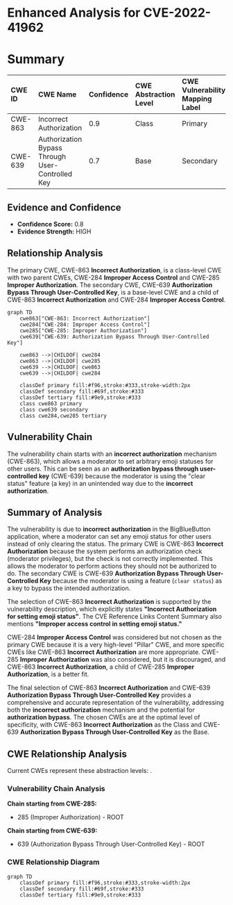 # Enhanced Analysis for CVE-2022-41962

# Summary
| CWE ID  | CWE Name                            | Confidence | CWE Abstraction Level | CWE Vulnerability Mapping Label | CWE-Vulnerability Mapping Notes |
| :-------- | :---------------------------------- | :--------- | :-------------------- | :------------------------------ | :------------------------------ |
| CWE-863   | Incorrect Authorization             | 0.9        | Class                 | Primary                       | Allowed-with-Review             |
| CWE-639   | Authorization Bypass Through User-Controlled Key | 0.7        | Base                  | Secondary                       | Allowed            |

## Evidence and Confidence

*   **Confidence Score:** 0.8
*   **Evidence Strength:** HIGH

## Relationship Analysis
The primary CWE, CWE-863 **Incorrect Authorization**, is a class-level CWE with two parent CWEs, CWE-284 **Improper Access Control** and CWE-285 **Improper Authorization**. The secondary CWE, CWE-639 **Authorization Bypass Through User-Controlled Key**, is a base-level CWE and a child of CWE-863 **Incorrect Authorization** and CWE-284 **Improper Access Control**.

```mermaid
graph TD
    cwe863["CWE-863: Incorrect Authorization"]
    cwe284["CWE-284: Improper Access Control"]
    cwe285["CWE-285: Improper Authorization"]
    cwe639["CWE-639: Authorization Bypass Through User-Controlled Key"]

    cwe863 -->|CHILDOF| cwe284
    cwe863 -->|CHILDOF| cwe285
    cwe639 -->|CHILDOF| cwe863
    cwe639 -->|CHILDOF| cwe284

    classDef primary fill:#f96,stroke:#333,stroke-width:2px
    classDef secondary fill:#69f,stroke:#333
    classDef tertiary fill:#9e9,stroke:#333
    class cwe863 primary
    class cwe639 secondary
    class cwe284,cwe285 tertiary
```

## Vulnerability Chain
The vulnerability chain starts with an **incorrect authorization** mechanism (CWE-863), which allows a moderator to set arbitrary emoji statuses for other users. This can be seen as an **authorization bypass through user-controlled key** (CWE-639) because the moderator is using the "clear status" feature (a key) in an unintended way due to the **incorrect authorization**.

## Summary of Analysis
The vulnerability is due to **incorrect authorization** in the BigBlueButton application, where a moderator can set any emoji status for other users instead of only clearing the status. The primary CWE is CWE-863 **Incorrect Authorization** because the system performs an authorization check (moderator privileges), but the check is not correctly implemented. This allows the moderator to perform actions they should not be authorized to do. The secondary CWE is CWE-639 **Authorization Bypass Through User-Controlled Key** because the moderator is using a feature (`clear status`) as a key to bypass the intended authorization.

The selection of CWE-863 **Incorrect Authorization** is supported by the vulnerability description, which explicitly states **"Incorrect Authorization for setting emoji status"**. The CVE Reference Links Content Summary also mentions **"Improper access control in setting emoji status."**

CWE-284 **Improper Access Control** was considered but not chosen as the primary CWE because it is a very high-level "Pillar" CWE, and more specific CWEs like CWE-863 **Incorrect Authorization** are more appropriate. CWE-285 **Improper Authorization** was also considered, but it is discouraged, and CWE-863 **Incorrect Authorization**, a child of CWE-285 **Improper Authorization**, is a better fit.

The final selection of CWE-863 **Incorrect Authorization** and CWE-639 **Authorization Bypass Through User-Controlled Key** provides a comprehensive and accurate representation of the vulnerability, addressing both the **incorrect authorization** mechanism and the potential for **authorization bypass**. The chosen CWEs are at the optimal level of specificity, with CWE-863 **Incorrect Authorization** as the Class and CWE-639 **Authorization Bypass Through User-Controlled Key** as the Base.


## CWE Relationship Analysis

Current CWEs represent these abstraction levels: .


### Vulnerability Chain Analysis

**Chain starting from CWE-285:**
- 285 (Improper Authorization) - ROOT


**Chain starting from CWE-639:**
- 639 (Authorization Bypass Through User-Controlled Key) - ROOT



### CWE Relationship Diagram

```mermaid
graph TD
    classDef primary fill:#f96,stroke:#333,stroke-width:2px
    classDef secondary fill:#69f,stroke:#333
    classDef tertiary fill:#9e9,stroke:#333
```